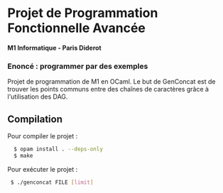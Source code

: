 Projet de Programmation Fonctionnelle Avancée
============================================

**M1 Informatique - Paris Diderot**

### Enoncé : programmer par des exemples

Projet de programmation de M1 en OCaml. Le but de GenConcat est de trouver
les points communs entre des chaînes de caractères grâce à l'utilisation des
DAG.

## Compilation

Pour compiler le projet :
```sh
  $ opam install . --deps-only
  $ make
```

Pour exécuter le projet :
```sh
 $ ./genconcat FILE [limit]
```
